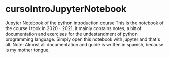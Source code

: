 # cursoIntroJupyterNotebook
Jupyter Notebook of the python introduction course
This is the notebook of the course I took in 2020 - 2021, it mainly contains notes, a bit of documentation and exercises for the undestandment of python
programming language. 
Simply open this notebook with jupyter and that's all.
Note: Almost all documentation and guide is written in spanish, because is my mother tongue.
